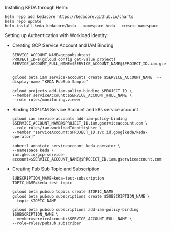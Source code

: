 Installing KEDA through Helm:
```shell
helm repo add kedacore https://kedacore.github.io/charts
helm repo update
helm install keda kedacore/keda --namespace keda --create-namespace
```

Setting up Authentication with Workload Identity:

* Creating GCP Service Account and IAM Binding
    ```shell
    SERVICE_ACCOUNT_NAME=gcppubsubtest
    PROJECT_ID=$(gcloud config get-value project)
    SERVICE_ACCOUNT_FULL_NAME=$SERVICE_ACCOUNT_NAME@$PROJECT_ID.iam.gserviceaccount.com


    gcloud beta iam service-accounts create $SERVICE_ACCOUNT_NAME  --display-name "KEDA PubSub Sample"

    gcloud projects add-iam-policy-binding $PROJECT_ID \
    --member serviceAccount:$SERVICE_ACCOUNT_FULL_NAME \
    --role roles/monitoring.viewer
    ```
* Binding GCP IAM Service Account and k8s service account 
    ```shell
    gcloud iam service-accounts add-iam-policy-binding $SERVICE_ACCOUNT_NAME@$PROJECT_ID.iam.gserviceaccount.com \
    --role roles/iam.workloadIdentityUser \
    --member "serviceAccount:$PROJECT_ID.svc.id.goog[keda/keda-operator]"

    kubectl annotate serviceaccount keda-operator \
    --namespace keda \
    iam.gke.io/gcp-service-account=$SERVICE_ACCOUNT_NAME@$PROJECT_ID.iam.gserviceaccount.com
    ```
* Creating Pub Sub Topic and Subscription
    ```shell
    SUBSCRIPTION_NAME=keda-test-subscription
    TOPIC_NAME=keda-test-topic

    gcloud beta pubsub topics create $TOPIC_NAME
    gcloud beta pubsub subscriptions create $SUBSCRIPTION_NAME \
    --topic $TOPIC_NAME

    gcloud beta pubsub subscriptions add-iam-policy-binding $SUBSCRIPTION_NAME \
    --member=serviceAccount:$SERVICE_ACCOUNT_FULL_NAME \
    --role=roles/pubsub.subscriber
    ```